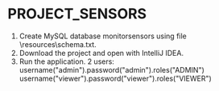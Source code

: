 # PROJECT_SENSORS
1. Create MySQL database monitorsensors using file \resources\schema.txt.
2. Download the project and open with IntelliJ IDEA.
3. Run the application.
2 users:
username("admin").password("admin").roles("ADMIN")
username("viewer").password("viewer").roles("VIEWER")
